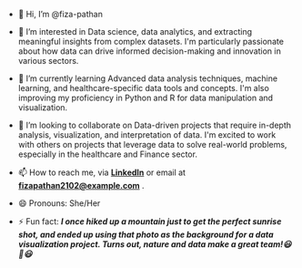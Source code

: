 - 👋 Hi, I’m @fiza-pathan
  
- 👀 I’m interested in Data science, data analytics, and extracting meaningful insights from complex datasets.
  I'm particularly passionate about how data can drive informed decision-making and innovation in various sectors.
  
- 🌱 I’m currently learning Advanced data analysis techniques, machine learning, and healthcare-specific data tools and concepts.
  I'm also improving my proficiency in Python and R for data manipulation and visualization.
  
- 💞️ I’m looking to collaborate on Data-driven projects that require in-depth analysis, visualization, and interpretation of data.
  I'm excited to work with others on projects that leverage data to solve real-world problems, especially in the healthcare and Finance sector.
  
- 📫 How to reach me, via **[LinkedIn](https://www.linkedin.com/in/fizapathan/)** or email at **fizapathan2102@example.com** .
  
- 😄 Pronouns: She/Her
  
- ⚡ Fun fact: ***I once hiked up a mountain just to get the perfect sunrise shot, and ended up using that photo as the background for a data visualization project.
  Turns out, nature and data make a great team!😃🤭😃***


<!---
fiza-pathan/fiza-pathan is a ✨ special ✨ repository because its `README.md` (this file) appears on your GitHub profile.
You can click the Preview link to take a look at your changes.
--->
